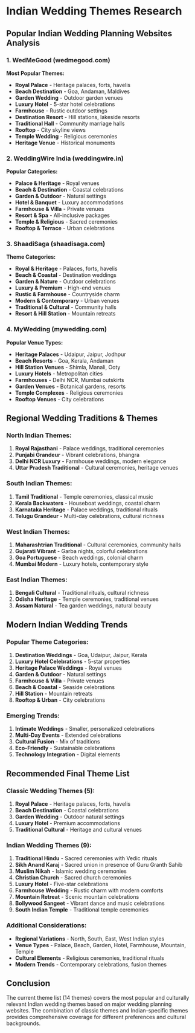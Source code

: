 # Indian Wedding Themes Research

## Popular Indian Wedding Planning Websites Analysis

### 1. **WedMeGood** (wedmegood.com)
**Most Popular Themes:**
- **Royal Palace** - Heritage palaces, forts, havelis
- **Beach Destination** - Goa, Andaman, Maldives
- **Garden Wedding** - Outdoor garden venues
- **Luxury Hotel** - 5-star hotel celebrations
- **Farmhouse** - Rustic outdoor settings
- **Destination Resort** - Hill stations, lakeside resorts
- **Traditional Hall** - Community marriage halls
- **Rooftop** - City skyline views
- **Temple Wedding** - Religious ceremonies
- **Heritage Venue** - Historical monuments

### 2. **WeddingWire India** (weddingwire.in)
**Popular Categories:**
- **Palace & Heritage** - Royal venues
- **Beach & Destination** - Coastal celebrations
- **Garden & Outdoor** - Natural settings
- **Hotel & Banquet** - Luxury accommodations
- **Farmhouse & Villa** - Private venues
- **Resort & Spa** - All-inclusive packages
- **Temple & Religious** - Sacred ceremonies
- **Rooftop & Terrace** - Urban celebrations

### 3. **ShaadiSaga** (shaadisaga.com)
**Theme Categories:**
- **Royal & Heritage** - Palaces, forts, havelis
- **Beach & Coastal** - Destination weddings
- **Garden & Nature** - Outdoor celebrations
- **Luxury & Premium** - High-end venues
- **Rustic & Farmhouse** - Countryside charm
- **Modern & Contemporary** - Urban venues
- **Traditional & Cultural** - Community halls
- **Resort & Hill Station** - Mountain retreats

### 4. **MyWedding** (mywedding.com)
**Popular Venue Types:**
- **Heritage Palaces** - Udaipur, Jaipur, Jodhpur
- **Beach Resorts** - Goa, Kerala, Andaman
- **Hill Station Venues** - Shimla, Manali, Ooty
- **Luxury Hotels** - Metropolitan cities
- **Farmhouses** - Delhi NCR, Mumbai outskirts
- **Garden Venues** - Botanical gardens, resorts
- **Temple Complexes** - Religious ceremonies
- **Rooftop Venues** - City celebrations

## Regional Wedding Traditions & Themes

### **North Indian Themes:**
1. **Royal Rajasthani** - Palace weddings, traditional ceremonies
2. **Punjabi Grandeur** - Vibrant celebrations, bhangra
3. **Delhi NCR Luxury** - Farmhouse weddings, modern elegance
4. **Uttar Pradesh Traditional** - Cultural ceremonies, heritage venues

### **South Indian Themes:**
1. **Tamil Traditional** - Temple ceremonies, classical music
2. **Kerala Backwaters** - Houseboat weddings, coastal charm
3. **Karnataka Heritage** - Palace weddings, traditional rituals
4. **Telugu Grandeur** - Multi-day celebrations, cultural richness

### **West Indian Themes:**
1. **Maharashtrian Traditional** - Cultural ceremonies, community halls
2. **Gujarati Vibrant** - Garba nights, colorful celebrations
3. **Goa Portuguese** - Beach weddings, colonial charm
4. **Mumbai Modern** - Luxury hotels, contemporary style

### **East Indian Themes:**
1. **Bengali Cultural** - Traditional rituals, cultural richness
2. **Odisha Heritage** - Temple ceremonies, traditional venues
3. **Assam Natural** - Tea garden weddings, natural beauty

## Modern Indian Wedding Trends

### **Popular Theme Categories:**
1. **Destination Weddings** - Goa, Udaipur, Jaipur, Kerala
2. **Luxury Hotel Celebrations** - 5-star properties
3. **Heritage Palace Weddings** - Royal venues
4. **Garden & Outdoor** - Natural settings
5. **Farmhouse & Villa** - Private venues
6. **Beach & Coastal** - Seaside celebrations
7. **Hill Station** - Mountain retreats
8. **Rooftop & Urban** - City celebrations

### **Emerging Trends:**
1. **Intimate Weddings** - Smaller, personalized celebrations
2. **Multi-Day Events** - Extended celebrations
3. **Cultural Fusion** - Mix of traditions
4. **Eco-Friendly** - Sustainable celebrations
5. **Technology Integration** - Digital elements

## Recommended Final Theme List

### **Classic Wedding Themes (5):**
1. **Royal Palace** - Heritage palaces, forts, havelis
2. **Beach Destination** - Coastal celebrations
3. **Garden Wedding** - Outdoor natural settings
4. **Luxury Hotel** - Premium accommodations
5. **Traditional Cultural** - Heritage and cultural venues

### **Indian Wedding Themes (9):**
1. **Traditional Hindu** - Sacred ceremonies with Vedic rituals
2. **Sikh Anand Karaj** - Sacred union in presence of Guru Granth Sahib
3. **Muslim Nikah** - Islamic wedding ceremonies
4. **Christian Church** - Sacred church ceremonies
5. **Luxury Hotel** - Five-star celebrations
6. **Farmhouse Wedding** - Rustic charm with modern comforts
7. **Mountain Retreat** - Scenic mountain celebrations
8. **Bollywood Sangeet** - Vibrant dance and music celebrations
9. **South Indian Temple** - Traditional temple ceremonies

### **Additional Considerations:**
- **Regional Variations** - North, South, East, West Indian styles
- **Venue Types** - Palace, Beach, Garden, Hotel, Farmhouse, Mountain, Temple
- **Cultural Elements** - Religious ceremonies, traditional rituals
- **Modern Trends** - Contemporary celebrations, fusion themes

## Conclusion

The current theme list (14 themes) covers the most popular and culturally relevant Indian wedding themes based on major wedding planning websites. The combination of classic themes and Indian-specific themes provides comprehensive coverage for different preferences and cultural backgrounds. 